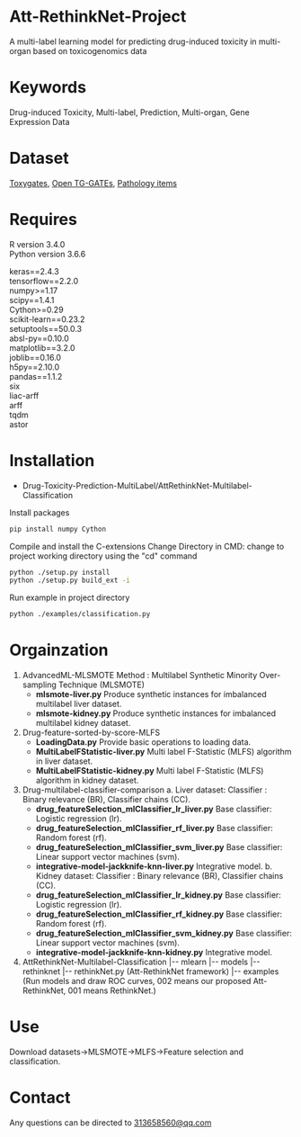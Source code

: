 # Att-RethinkNet-Project
A multi-label learning model for predicting drug-induced toxicity in multi-organ based on toxicogenomics data


# Keywords
Drug-induced Toxicity, Multi-label, Prediction, Multi-organ, Gene Expression Data


# Dataset
[Toxygates](https://toxygates.nibiohn.go.jp), [Open TG-GATEs](https://toxico.nibiohn.go.jp/english/), [Pathology items](https://dbarchive.biosciencedbc.jp/en/open-tggates/download.html)


# Requires
  R version 3.4.0  
  Python version 3.6.6  

  keras==2.4.3  
  tensorflow==2.2.0  
  numpy>=1.17  
  scipy==1.4.1  
  Cython>=0.29  
  scikit-learn==0.23.2  
  setuptools==50.0.3  
  absl-py==0.10.0  
  matplotlib==3.2.0  
  joblib==0.16.0  
  h5py==2.10.0  
  pandas==1.1.2  
  six  
  liac-arff  
  arff  
  tqdm  
  astor  


# Installation
- Drug-Toxicity-Prediction-MultiLabel/AttRethinkNet-Multilabel-Classification

Install packages
```bash
pip install numpy Cython
```

Compile and install the C-extensions
Change Directory in CMD: change to project working directory using the "cd" command
```bash
python ./setup.py install
python ./setup.py build_ext -i
```

Run example in project directory
```bash
python ./examples/classification.py
```


# Orgainzation  
1.	AdvancedML-MLSMOTE 
    Method : Multilabel Synthetic Minority Over-sampling Technique (MLSMOTE)
    * **mlsmote-liver.py** Produce synthetic instances for imbalanced multilabel liver dataset. 
	* **mlsmote-kidney.py** Produce synthetic instances for imbalanced multilabel kidney dataset. 
2.	Drug-feature-sorted-by-score-MLFS 
    * **LoadingData.py** Provide basic operations to loading data.
	* **MultiLabelFStatistic-liver.py** Multi label F-Statistic (MLFS) algorithm in liver dataset.
	* **MultiLabelFStatistic-kidney.py** Multi label F-Statistic (MLFS) algorithm in kidney dataset. 
3.	Drug-multilabel-classifier-comparison
    a. Liver dataset:
	Classifier : Binary relevance (BR), Classifier chains (CC).
    * **drug_featureSelection_mlClassifier_lr_liver.py** Base classifier: Logistic regression (lr). 
	* **drug_featureSelection_mlClassifier_rf_liver.py** Base classifier: Random forest (rf). 
	* **drug_featureSelection_mlClassifier_svm_liver.py** Base classifier: Linear support vector machines (svm). 
	* **integrative-model-jackknife-knn-liver.py** Integrative model.
	b. Kidney dataset:
	Classifier : Binary relevance (BR), Classifier chains (CC).
    * **drug_featureSelection_mlClassifier_lr_kidney.py** Base classifier: Logistic regression (lr). 
	* **drug_featureSelection_mlClassifier_rf_kidney.py** Base classifier: Random forest (rf). 
	* **drug_featureSelection_mlClassifier_svm_kidney.py** Base classifier: Linear support vector machines (svm). 
	* **integrative-model-jackknife-knn-kidney.py** Integrative model.
4.	AttRethinkNet-Multilabel-Classification
    |-- mlearn
       |-- models
	      |-- rethinknet
		     |-- rethinkNet.py (Att-RethinkNet framework)
    |-- examples (Run models and draw ROC curves, 002 means our proposed Att-RethinkNet, 001 means RethinkNet.)

 
# Use
Download datasets->MLSMOTE->MLFS->Feature selection and classification.


# Contact
Any questions can be directed to 313658560@qq.com